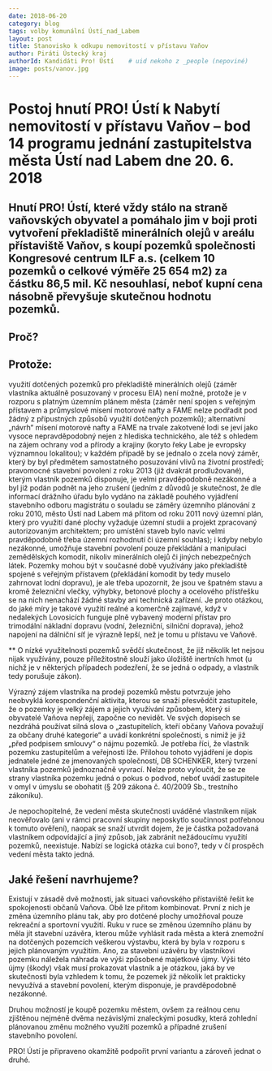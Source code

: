 ```yaml
---
date: 2018-06-20
category: blog
tags: volby komunální Ústí_nad_Labem
layout: post
title: Stanovisko k odkupu nemovitostí v přístavu Vaňov
author: Piráti Ústecký kraj
authorId: Kandidáti Pro! Ústí    # uid nekoho z _people (nepoviné)
image: posts/vanov.jpg
---
```



# Postoj hnutí PRO! Ústí k Nabytí nemovitostí v přístavu Vaňov – bod 14 programu jednání zastupitelstva města Ústí nad Labem dne 20. 6. 2018

## Hnutí PRO! Ústí, které vždy stálo na straně vaňovských obyvatel a pomáhalo jim v boji proti vytvoření překladiště minerálních olejů v areálu přístaviště Vaňov, s koupí pozemků společnosti Kongresové centrum ILF a.s. (celkem 10 pozemků o celkové výměře 25 654 m2) za částku 86,5 mil. Kč nesouhlasí, neboť kupní cena násobně převyšuje skutečnou hodnotu pozemků.

## Proč?

## Protože:

využití dotčených pozemků pro překladiště minerálních olejů (záměr vlastníka aktuálně posuzovaný v procesu EIA) není možné, protože je v rozporu s platným územním plánem města (záměr není spojen s veřejným přístavem a průmyslové mísení motorové nafty a FAME nelze podřadit pod žádný z přípustných způsobů využití dotčených pozemků);
alternativní „návrh“ mísení motorové nafty a FAME na trvale zakotvené lodi se jeví jako vysoce nepravděpodobný nejen z hlediska technického, ale též s ohledem na zájem ochrany vod a přírody a krajiny (koryto řeky Labe je evropsky významnou lokalitou); v každém případě by se jednalo o zcela nový záměr, který by byl předmětem samostatného posuzování vlivů na životní prostředí;
pravomocné stavební povolení z roku 2013 (již dvakrát prodlužované), kterým vlastník pozemků disponuje, je velmi pravděpodobně nezákonné a byl již podán podnět na jeho zrušení (jedním z důvodů je skutečnost, že dle informací drážního úřadu bylo vydáno na základě pouhého vyjádření stavebního odboru magistrátu o souladu se záměry územního plánování z roku 2010, město Ústí nad Labem má přitom od roku 2011 nový územní plán, který pro využití dané plochy vyžaduje územní studii a projekt zpracovaný autorizovaným architektem; pro umístění staveb bylo navíc velmi pravděpodobně třeba územní rozhodnutí či územní souhlas); i kdyby nebylo nezákonné, umožňuje stavební povolení pouze překládání a manipulaci zemědělských komodit, nikoliv minerálních olejů či jiných nebezpečných látek.
Pozemky mohou být v současné době využívány jako překladiště spojené s veřejným přístavem (překládání komodit by tedy muselo zahrnovat lodní dopravu), je ale třeba upozornit, že jsou ve špatném stavu a kromě železniční vlečky, výhybky, betonové plochy a ocelového přístřešku se na nich nenachází žádné stavby ani technická zařízení. Je proto otázkou, do jaké míry je takové využití reálné a komerčně zajímavé, když v nedalekých Lovosicích funguje plně vybavený moderní přístav pro trimodální nákladní dopravu (vodní, železniční, silniční doprava), jehož napojení na dálniční síť je výrazně lepší, než je tomu u přístavu ve Vaňově.

** O nízké využitelnosti pozemků svědčí skutečnost, že již několik let nejsou nijak využívány, pouze příležitostně slouží jako úložiště inertních hmot (u nichž je v některých případech podezření, že se jedná o odpady, a vlastník tedy porušuje zákon).

Výrazný zájem vlastníka na prodeji pozemků městu potvrzuje jeho neobvyklá korespondenční aktivita, kterou se snaží přesvědčit zastupitele, že o pozemky je velký zájem a jejich využívání způsobem, který si obyvatelé Vaňova nepřejí, započne co nevidět. Ve svých dopisech se nezdráhá používat silná slova o „zastupitelích, kteří občany Vaňova považují za občany druhé kategorie“ a uvádí konkrétní společnosti, s nimiž je již „před podpisem smlouvy“ o nájmu pozemků. Je potřeba říci, že vlastník pozemku zastupitelům a veřejnosti lže. Přílohou tohoto vyjádření je dopis jednatele jedné ze jmenovaných společností, DB SCHENKER, který tvrzení vlastníka pozemků jednoznačně vyvrací. Nelze proto vyloučit, že se ze strany vlastníka pozemku jedná o pokus o podvod, neboť uvádí zastupitele v omyl v úmyslu se obohatit (§ 209 zákona č. 40/2009 Sb., trestního zákoníku).

Je nepochopitelné, že vedení města skutečnosti uváděné vlastníkem nijak neověřovalo (ani v rámci pracovní skupiny neposkytlo součinnost potřebnou k tomuto ověření), naopak se snaží utvrdit dojem, že je částka požadovaná vlastníkem odpovídající a jiný způsob, jak zabránit nežádoucímu využití pozemků, neexistuje. Nabízí se logická otázka cui bono?, tedy v čí prospěch vedení města takto jedná.

## Jaké řešení navrhujeme?
Existují v zásadě dvě možnosti, jak situaci vaňovského přístaviště řešit ke spokojenosti občanů Vaňova. Obě lze přitom kombinovat. První z nich je změna územního plánu tak, aby pro dotčené plochy umožňoval pouze rekreační a sportovní využití. Ruku v ruce se změnou územního plánu by měla jít stavební uzávěra, kterou může vyhlásit rada města a která znemožní na dotčených pozemcích veškerou výstavbu, která by byla v rozporu s jejich plánovaným využitím. Ano, za stavební uzávěru by vlastníkovi pozemku náležela náhrada ve výši způsobené majetkové újmy. Výši této újmy (škody) však musí prokazovat vlastník a je otázkou, jaká by ve skutečnosti byla vzhledem k tomu, že pozemek již několik let prakticky nevyužívá a stavební povolení, kterým disponuje, je pravděpodobně nezákonné.

Druhou možností je koupě pozemku městem, ovšem za reálnou cenu zjištěnou nejméně dvěma nezávislými znaleckými posudky, která zohlední plánovanou změnu možného využití pozemků a případné zrušení stavebního povolení.

PRO! Ústí je připraveno okamžitě podpořit první variantu a zároveň jednat o druhé.
